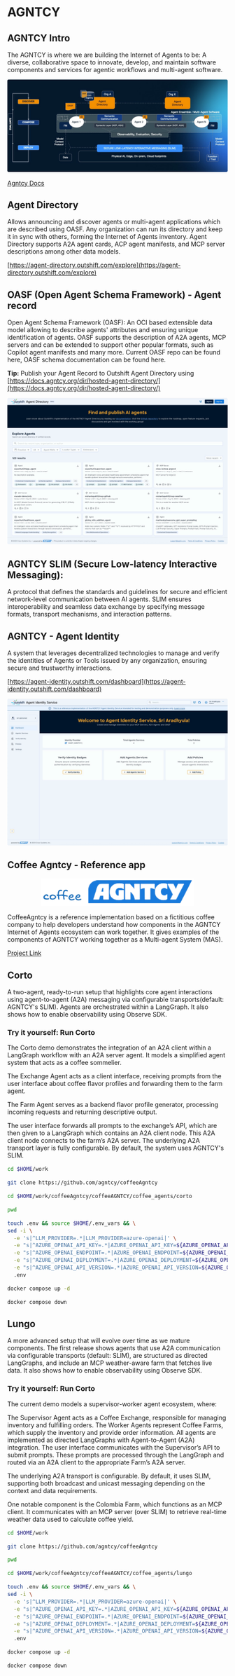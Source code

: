 # AGNTCY

## AGNTCY Intro

The AGNTCY is where we are building the Internet of Agents to be: A diverse, collaborative space to innovate, develop, and maintain software components and services for agentic workflows and multi-agent software.


![](images/agntcy-arch.svg)


[Agntcy Docs](https://docs.agntcy.org/)


## Agent Directory

Allows announcing and discover agents or multi-agent applications which are described using OASF. Any organization can run its directory and keep it in sync with others, forming the Internet of Agents inventory. Agent Directory supports A2A agent cards, ACP agent manifests, and MCP server descriptions among other data models.

[https://agent-directory.outshift.com/explore](https://agent-directory.outshift.com/explore)


## OASF (Open Agent Schema Framework) - Agent record

Open Agent Schema Framework (OASF): An OCI based extensible data model allowing to describe agents' attributes and ensuring unique identification of agents. OASF supports the description of A2A agents, MCP servers and can be extended to support other popular formats, such as Copilot agent manifests and many more. Current OASF repo can be found here, OASF schema documentation can be found here.

**Tip:** Publish your Agent Record to Outshift Agent Directory using [https://docs.agntcy.org/dir/hosted-agent-directory/](https://docs.agntcy.org/dir/hosted-agent-directory/)


![](images/agntcy-directory.svg)

## AGNTCY SLIM (Secure Low-latency Interactive Messaging):

A protocol that defines the standards and guidelines for secure and efficient network-level communication between AI agents. SLIM ensures interoperability and seamless data exchange by specifying message formats, transport mechanisms, and interaction patterns.

## AGNTCY - Agent Identity

A system that leverages decentralized technologies to manage and verify the identities of Agents or Tools issued by any organization, ensuring secure and trustworthy interactions.

[https://agent-identity.outshift.com/dashboard](https://agent-identity.outshift.com/dashboard)

![](images/agntcy-identity.svg)

## Coffee Agntcy - Reference app

<center>
  <img src="https://github.com/agntcy/coffeeAgntcy/blob/main/assets/coffee_agntcy.png?raw=true" alt="Coffee Agntcy" width="350">
</center>


CoffeeAgntcy is a reference implementation based on a fictitious coffee company to help developers understand how components in the AGNTCY Internet of Agents ecosystem can work together. It gives examples of the components of AGNTCY working together as a Multi-agent System (MAS).

[Project Link](https://github.com/agntcy/coffeeAgntcy)

## Corto

A two-agent, ready-to-run setup that highlights core agent interactions using agent-to-agent (A2A) messaging via configurable transports(default: AGNTCY's SLIM). Agents are orchestrated within a LangGraph. It also shows how to enable observability using Observe SDK.

### Try it yourself: Run Corto

The Corto demo demonstrates the integration of an A2A client within a LangGraph workflow with an A2A server agent. It models a simplified agent system that acts as a coffee sommelier.

The Exchange Agent acts as a client interface, receiving prompts from the user interface about coffee flavor profiles and forwarding them to the farm agent.

The Farm Agent serves as a backend flavor profile generator, processing incoming requests and returning descriptive output.

The user interface forwards all prompts to the exchange’s API, which are then given to a LangGraph which contains an A2A client node. This A2A client node connects to the farm’s A2A server. The underlying A2A transport layer is fully configurable. By default, the system uses AGNTCY's SLIM.

```bash
cd $HOME/work
```

```bash
git clone https://github.com/agntcy/coffeeAgntcy
```

```bash
cd $HOME/work/coffeeAgntcy/coffeeAGNTCY/coffee_agents/corto
```

```bash
pwd
```

```bash
touch .env && source $HOME/.env_vars && \
sed -i \
  -e 's|^LLM_PROVIDER=.*|LLM_PROVIDER=azure-openai|' \
  -e "s|^AZURE_OPENAI_API_KEY=.*|AZURE_OPENAI_API_KEY=${AZURE_OPENAI_API_KEY}|" \
  -e "s|^AZURE_OPENAI_ENDPOINT=.*|AZURE_OPENAI_ENDPOINT=${AZURE_OPENAI_ENDPOINT}|" \
  -e "s|^AZURE_OPENAI_DEPLOYMENT=.*|AZURE_OPENAI_DEPLOYMENT=${AZURE_OPENAI_DEPLOYMENT}|" \
  -e "s|^AZURE_OPENAI_API_VERSION=.*|AZURE_OPENAI_API_VERSION=${AZURE_OPENAI_API_VERSION}|" \
  .env
```

```bash
docker compose up -d
```

```bash
docker compose down
```

## Lungo

A more advanced setup that will evolve over time as we mature components. The first release shows agents that use A2A communication via configurable transports (default: SLIM), are structured as directed LangGraphs, and include an MCP weather-aware farm that fetches live data. It also shows how to enable observability using Observe SDK.


### Try it yourself: Run Corto

The current demo models a supervisor-worker agent ecosystem, where:

The Supervisor Agent acts as a Coffee Exchange, responsible for managing inventory and fulfilling orders.
The Worker Agents represent Coffee Farms, which supply the inventory and provide order information.
All agents are implemented as directed LangGraphs with Agent-to-Agent (A2A) integration. The user interface communicates with the Supervisor’s API to submit prompts. These prompts are processed through the LangGraph and routed via an A2A client to the appropriate Farm’s A2A server.

The underlying A2A transport is configurable. By default, it uses SLIM, supporting both broadcast and unicast messaging depending on the context and data requirements.

One notable component is the Colombia Farm, which functions as an MCP client. It communicates with an MCP server (over SLIM) to retrieve real-time weather data used to calculate coffee yield.

```bash
cd $HOME/work
```

```bash
git clone https://github.com/agntcy/coffeeAgntcy
```

```bash
pwd
```

```bash
cd $HOME/work/coffeeAgntcy/coffeeAGNTCY/coffee_agents/lungo
```

```bash
touch .env && source $HOME/.env_vars && \
sed -i \
  -e 's|^LLM_PROVIDER=.*|LLM_PROVIDER=azure-openai|' \
  -e "s|^AZURE_OPENAI_API_KEY=.*|AZURE_OPENAI_API_KEY=${AZURE_OPENAI_API_KEY}|" \
  -e "s|^AZURE_OPENAI_ENDPOINT=.*|AZURE_OPENAI_ENDPOINT=${AZURE_OPENAI_ENDPOINT}|" \
  -e "s|^AZURE_OPENAI_DEPLOYMENT=.*|AZURE_OPENAI_DEPLOYMENT=${AZURE_OPENAI_DEPLOYMENT}|" \
  -e "s|^AZURE_OPENAI_API_VERSION=.*|AZURE_OPENAI_API_VERSION=${AZURE_OPENAI_API_VERSION}|" \
  .env
```

```bash
docker compose up -d
```

```bash
docker compose down
```